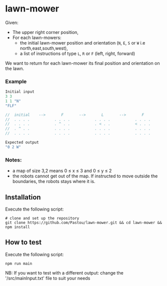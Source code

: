 # lawn-mower

Given:
- The upper right corner position,
- For each lawn-mowers:
    - the initial lawn-mower position and orientation  (`N`, `E`, `S` or `W` i.e north,east,south,west),
    - a list of instructions of type `L`, `R` or `F` (left, right, forward)

We want to return for each lawn-mower its final position and orientation on the lawn.

### Example

```ts
Initial input
3 3
1 1 "N"
"FLF"

//  initial    -->       F       -->       L       -->       F
//  . . . .           . . . .           . . . .           . . . .
//  . . . .           . ^ . .           . < . .           < . . .
//  . ^ . .           . . . .           . . . .           . . . .
//  . . . .           . . . .           . . . .           . . . .

Expected output 
"0 2 W"
```

### Notes:
- a map of size 3,2 means 0 ≤ x ≤ 3 and 0 ≤ y ≤ 2
- the robots cannot get out of the map. If instructed to move outside the boundaries, the robots stays where it is.

## Installation
Execute the following script:

```
# clone and set up the repository
git clone https://github.com/Pastou/lawn-mower.git && cd lawn-mower && npm install
```

## How to test
Execute the following script:

```
npm run main
```

NB: If you want to test with a different output: change the '/src/mainInput.txt' file to suit your needs
